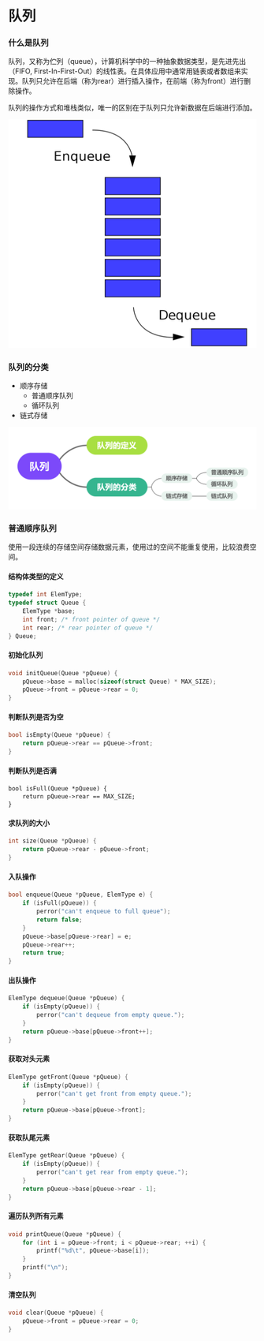 # 队列

### 什么是队列
队列，又称为伫列（queue），计算机科学中的一种抽象数据类型，是先进先出（FIFO, First-In-First-Out）的线性表。在具体应用中通常用链表或者数组来实现。队列只允许在后端（称为rear）进行插入操作，在前端（称为front）进行删除操作。

队列的操作方式和堆栈类似，唯一的区别在于队列只允许新数据在后端进行添加。

![队列](../images/queue.png)

### 队列的分类
* 顺序存储
    * 普通顺序队列
    * 循环队列
* 链式存储

![链式队列](../images/queue-mind.png)

### 普通顺序队列
使用一段连续的存储空间存储数据元素，使用过的空间不能重复使用，比较浪费空间。

#### 结构体类型的定义
``` c
typedef int ElemType;
typedef struct Queue {
    ElemType *base;
    int front; /* front pointer of queue */
    int rear; /* rear pointer of queue */
} Queue;
```

#### 初始化队列
``` c
void initQueue(Queue *pQueue) {
    pQueue->base = malloc(sizeof(struct Queue) * MAX_SIZE);
    pQueue->front = pQueue->rear = 0;
}
```

#### 判断队列是否为空
``` c
bool isEmpty(Queue *pQueue) {
    return pQueue->rear == pQueue->front;
}
```

#### 判断队列是否满
```
bool isFull(Queue *pQueue) {
    return pQueue->rear == MAX_SIZE;
}
```

#### 求队列的大小
``` c
int size(Queue *pQueue) {
    return pQueue->rear - pQueue->front;
}
```

#### 入队操作
``` c
bool enqueue(Queue *pQueue, ElemType e) {
    if (isFull(pQueue)) {
        perror("can't enqueue to full queue");
        return false;
    }
    pQueue->base[pQueue->rear] = e;
    pQueue->rear++;
    return true;
}
```

#### 出队操作
``` c
ElemType dequeue(Queue *pQueue) {
    if (isEmpty(pQueue)) {
        perror("can't dequeue from empty queue.");
    }
    return pQueue->base[pQueue->front++];
}
```

#### 获取对头元素
```c
ElemType getFront(Queue *pQueue) {
    if (isEmpty(pQueue)) {
        perror("can't get front from empty queue.");
    }
    return pQueue->base[pQueue->front];
} 
```

#### 获取队尾元素
``` c
ElemType getRear(Queue *pQueue) {
    if (isEmpty(pQueue)) {
        perror("can't get rear from empty queue.");
    }
    return pQueue->base[pQueue->rear - 1];
}
```

#### 遍历队列所有元素
``` c
void printQueue(Queue *pQueue) {
    for (int i = pQueue->front; i < pQueue->rear; ++i) {
        printf("%d\t", pQueue->base[i]);
    }
    printf("\n");
}
```

#### 清空队列
``` c
void clear(Queue *pQueue) {
    pQueue->front = pQueue->rear = 0;
}
```
